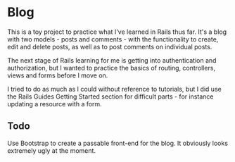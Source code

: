 # Blog

This is a toy project to practice what I've learned in Rails thus far. It's a blog with two models - posts and comments - with the functionality to create, edit and delete posts, as well as to post comments on individual posts.

The next stage of Rails learning for me is getting into authentication and authorization, but I wanted to practice the basics of routing, controllers, views and forms before I move on.

I tried to do as much as I could without reference to tutorials, but I did use the Rails Guides Getting Started section for difficult parts - for instance updating a resource with a form.

## Todo

Use Bootstrap to create a passable front-end for the blog. It obviously looks extremely ugly at the moment.
